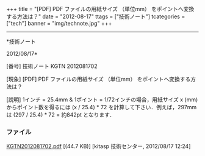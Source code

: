 ﻿+++
title = "[PDF] PDF ファイルの用紙サイズ （単位mm） をポイントへ変換する方法は？"
date = "2012-08-17"
ttags = ["技術ノート"]
tcategories = ["tech"]
banner = "img/technote.jpg"
+++

-----------------------------------------------------------------------------------------------------------------------------

*技術ノート

2012/08/17*


[番号]
技術ノート KGTN 2012081702

[現象]
[PDF] PDF ファイルの用紙サイズ （単位mm） をポイントへ変換する方法は？

[説明]
1インチ = 25.4mm & 1ポイント = 1/72インチの場合，用紙サイズ x (mm)
からポイント数を得るには (x / 25.4) * 72
を計算して下さい．例えば，297mm は (297 / 25.4) * 72 = 約842pt
となります．


### ファイル

 
 


[KGTN2012081702.pdf](http://techreport.kitasp.net/attachments/download/980/KGTN2012081702.pdf)
 [(44.7 KB)] [kitasp 技術センター, 2012/08/17
12:24]


 


 

